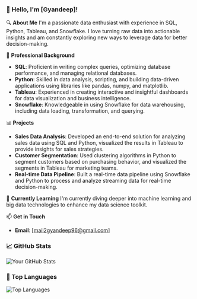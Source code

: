 
### 👋 Hello, I'm [Gyandeep]!

🔍 **About Me**
I'm a passionate data enthusiast with experience in SQL, Python, Tableau, and Snowflake. I love turning raw data into actionable insights and am constantly exploring new ways to leverage data for better decision-making.

💼 **Professional Background**
- **SQL**: Proficient in writing complex queries, optimizing database performance, and managing relational databases.
- **Python**: Skilled in data analysis, scripting, and building data-driven applications using libraries like pandas, numpy, and matplotlib.
- **Tableau**: Experienced in creating interactive and insightful dashboards for data visualization and business intelligence.
- **Snowflake**: Knowledgeable in using Snowflake for data warehousing, including data loading, transformation, and querying.

📊 **Projects**
- **Sales Data Analysis**: Developed an end-to-end solution for analyzing sales data using SQL and Python, visualized the results in Tableau to provide insights for sales strategies.
- **Customer Segmentation**: Used clustering algorithms in Python to segment customers based on purchasing behavior, and visualized the segments in Tableau for marketing teams.
- **Real-time Data Pipeline**: Built a real-time data pipeline using Snowflake and Python to process and analyze streaming data for real-time decision-making.

🌱 **Currently Learning**
I'm currently diving deeper into machine learning and big data technologies to enhance my data science toolkit.

📫 **Get in Touch**
- **Email**: [mail2gyandeep96@gmail.com]

### 📈 GitHub Stats
![Your GitHub Stats](https://github-readme-stats.vercel.app/api?username=gurjargyandeep&show_icons=true&theme=radical)

### 🚀 Top Languages
![Top Languages](https://github-readme-stats.vercel.app/api/top-langs/?username=gurjargyandeep&layout=compact&theme=radical)




